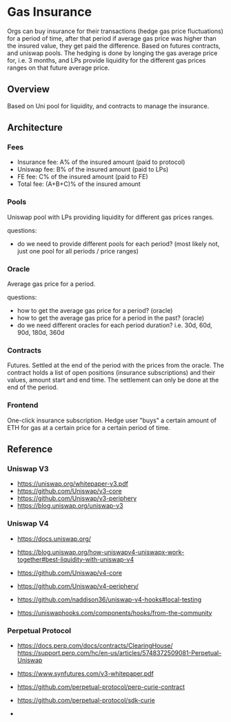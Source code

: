 # Gas Insurance

Orgs can buy insurance for their transactions (hedge gas price fluctuations) for a period of time, after that period if average gas price was higher than the insured value, they get paid the difference.
Based on futures contracts, and uniswap pools. The hedging is done by longing the gas average price for, i.e. 3 months, and LPs provide liquidity for the different gas prices ranges on that future average price.


## Overview
Based on Uni pool for liquidity, and contracts to manage the insurance. 


## Architecture

### Fees
- Insurance fee: A% of the insured amount (paid to protocol)
- Uniswap fee: B% of the insured amount (paid to LPs)
- FE fee: C% of the insured amount (paid to FE)
- Total fee: (A+B+C)% of the insured amount

### Pools 
Uniswap pool with LPs providing liquidity for different gas prices ranges. 

questions:
- do we need to provide different pools for each period? (most likely not, just one pool for all periods / price ranges)

### Oracle 
Average gas price for a period.

questions:
- how to get the average gas price for a period? (oracle)
- how to get the average gas price for a period in the past? (oracle)
- do we need different oracles for each period duration? i.e. 30d, 60d, 90d, 180d, 360d 
  

### Contracts 
Futures. Settled at the end of the period with the prices from the oracle.
The contract holds a list of open positions (insurance subscriptions) and their values, amount start and end time.
The settlement can only be done at the end of the period.



### Frontend 
One-click insurance subscription. Hedge user "buys" a certain amount of ETH for gas at a certain price for a certain period of time.



## Reference
### Uniswap V3
- https://uniswap.org/whitepaper-v3.pdf
- https://github.com/Uniswap/v3-core
- https://github.com/Uniswap/v3-periphery
- https://blog.uniswap.org/uniswap-v3



### Uniswap V4
- https://docs.uniswap.org/
- https://blog.uniswap.org/how-uniswapv4-uniswapx-work-together#best-liquidity-with-uniswap-v4
- https://github.com/Uniswap/v4-core
- https://github.com/Uniswap/v4-periphery/

- https://github.com/naddison36/uniswap-v4-hooks#local-testing
- https://uniswaphooks.com/components/hooks/from-the-community


### Perpetual Protocol
- https://docs.perp.com/docs/contracts/ClearingHouse/
https://support.perp.com/hc/en-us/articles/5748372509081-Perpetual-Uniswap
- https://www.synfutures.com/v3-whitepaper.pdf

- https://github.com/perpetual-protocol/perp-curie-contract
- https://github.com/perpetual-protocol/sdk-curie
- 
